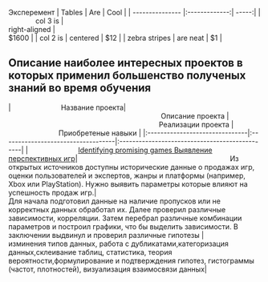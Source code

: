 Эксперемент
| Tables                                                                                                                             | Are           | Cool  |
| --------------- |:-------------:| -----:|
|<img width=50/> col 3 is      | <img width=500/>right-aligned |<img width=1500/> $1600 |
| col 2 is      | centered      |   $12 |
| zebra stripes | are neat      |    $1 |
## Описание наиболее интересных проектов в которых применил большенство полученых знаний во время обучения 

|<img width=100/>Название проекта| <img width=300/> Описание проекта |<img width=300/>Реализации проекта   | <img width=100/>Приобретеные навыки |
|:-------------------------------|:-----------------------------------|:-----------------------------------------------|
|<img width=100/>[Identifying promising games Выявление перспективных игр](https://github.com/SlavenTyz/my_project/tree/main/Identifying_promising_games)|<img width=300/>  Из открытых источников доступны исторические данные о продажах игр, оценки пользователей и экспертов, жанры и платформы (например, Xbox или PlayStation). Нужно выявить параметры которые влияют на успешность продаж игр.| <img width=300/>Для начала подготовил данные на наличие пропусков или не корректных данных обработал их. Далее проверил различные зависимости, корреляции. Затем перебрал различные комбинации параметров и построил графики, что бы выделить зависимости. В заключении выдвинул и проверил различные гипотезы | <img width=100/> изминения типов данных, работа с дубликатами,категоризация данных,склеивание таблиц, статистика, теория вероятности,формулирование и подтверждения гипотез, гистограммы (частот, плотностей), визуализация взаимосвязи данных|

